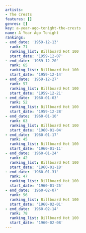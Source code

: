 ```yaml
---
artists:
- The Crests
features: []
genres: []
key: a-year-ago-tonight-the-crests
name: A Year Ago Tonight
rankings:
- end_date: '1959-12-13'
  rank: 71
  ranking_list: Billboard Hot 100
  start_date: '1959-12-07'
- end_date: '1959-12-20'
  rank: 65
  ranking_list: Billboard Hot 100
  start_date: '1959-12-14'
- end_date: '1959-12-27'
  rank: 57
  ranking_list: Billboard Hot 100
  start_date: '1959-12-21'
- end_date: '1960-01-03'
  rank: 52
  ranking_list: Billboard Hot 100
  start_date: '1959-12-28'
- end_date: '1960-01-10'
  rank: 63
  ranking_list: Billboard Hot 100
  start_date: '1960-01-04'
- end_date: '1960-01-17'
  rank: 45
  ranking_list: Billboard Hot 100
  start_date: '1960-01-11'
- end_date: '1960-01-24'
  rank: 42
  ranking_list: Billboard Hot 100
  start_date: '1960-01-18'
- end_date: '1960-01-31'
  rank: 47
  ranking_list: Billboard Hot 100
  start_date: '1960-01-25'
- end_date: '1960-02-07'
  rank: 56
  ranking_list: Billboard Hot 100
  start_date: '1960-02-01'
- end_date: '1960-02-14'
  rank: 78
  ranking_list: Billboard Hot 100
  start_date: '1960-02-08'
---
```


